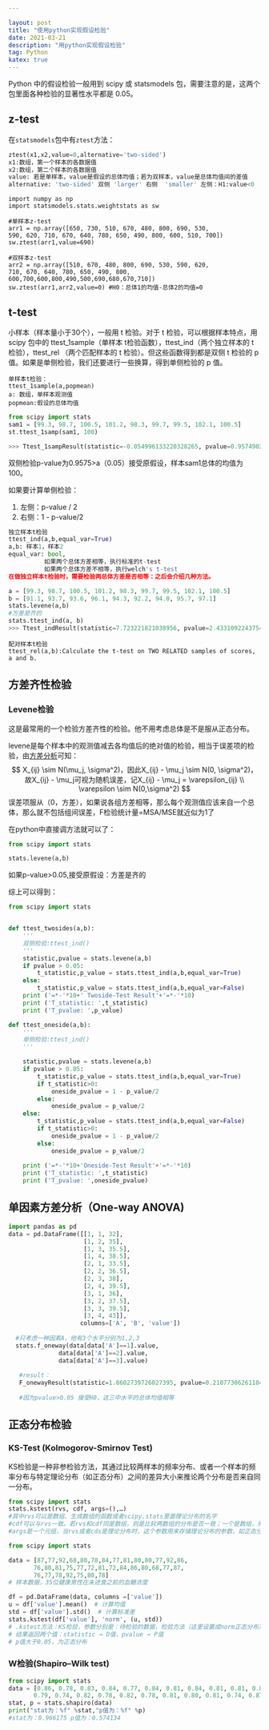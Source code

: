 ```yaml
---

layout: post
title: "使用python实现假设检验"
date: 2021-03-21
description: "用python实现假设检验"
tag: Python
katex: true
---
```


Python 中的假设检验一般用到 scipy 或 statsmodels 包，需要注意的是，这两个包里面各种检验的显著性水平都是 0.05。

## z-test

在`statsmodels`包中有`ztest`方法：

```python
ztest(x1,x2,value=0,alternative='two-sided')
x1:数组，第一个样本的各数据值
x2:数组，第二个样本的各数据值
value: 若是单样本，value是假设的总体均值；若为双样本，value是总体均值间的差值
alternative: 'two-sided' 双侧 'larger' 右侧  'smaller' 左侧：H1:value<0
```

```pyth
import numpy as np
import statsmodels.stats.weightstats as sw

#单样本z-test
arr1 = np.array([650, 730, 510, 670, 480, 800, 690, 530, 
590, 620, 710, 670, 640, 780, 650, 490, 800, 600, 510, 700])
sw.ztest(arr1,value=690)

#双样本z-test
arr2 = np.array([510, 670, 480, 800, 690, 530, 590, 620, 
710, 670, 640, 780, 650, 490, 800, 600,700,600,800,490,500,690,680,670,710])
sw.ztest(arr1,arr2,value=0) #H0：总体1的均值-总体2的均值=0
```

## t-test

小样本（样本量小于30个），一般用 t 检验。对于 t 检验，可以根据样本特点，用 scipy 包中的 ttest_1sample（单样本 t检验函数），ttest_ind（两个独立样本的 t 检验），ttest_rel （两个匹配样本的 t 检验）。但这些函数得到都是双侧 t 检验的 p 值。如果是单侧检验，我们还要进行一些换算，得到单侧检验的 p 值。

```
单样本t检验：
ttest_1sample(a,popmean)
a: 数组，单样本观测值
popmean:假设的总体均值

```
```py
from scipy import stats
sam1 = [99.3, 98.7, 100.5, 101.2, 98.3, 99.7, 99.5, 102.1, 100.5]
st.ttest_1samp(sam1, 100)

>>> Ttest_1sampResult(statistic=-0.054996133220328265, pvalue=0.9574902045208937)

```
双侧检验p-value为0.9575>a（0.05）接受原假设，样本sam1总体的均值为100。

如果要计算单侧检验：

1. 左侧：p-value / 2
2. 右侧：1 - p-value/2

```python
独立样本t检验
ttest_ind(a,b,equal_var=True)
a,b: 样本1，样本2
equal_var: bool,
		  如果两个总体方差相等，执行标准的t-test
		  如果两个总体方差不相等，执行welch's t-test
在做独立样本t检验时，需要检验两总体方差是否相等：之后会介绍几种方法。
```

```python
a = [99.3, 98.7, 100.5, 101.2, 98.3, 99.7, 99.5, 102.1, 100.5]
b = [91.1, 93.7, 93.6, 96.1, 94.3, 92.2, 94.0, 95.7, 97.1]
stats.levene(a,b)
#方差是齐的
stats.ttest_ind(a, b)
>>> Ttest_indResult(statistic=7.723221821038956, pvalue=2.4331092243754622e-06)

```

```
配对样本t检验
ttest_rel(a,b):Calculate the t-test on TWO RELATED samples of scores, a and b.
```

## 方差齐性检验

### Levene检验

这是最常用的一个检验方差齐性的检验。他不用考虑总体是不是服从正态分布。

levene是每个样本中的观测值减去各均值后的绝对值的检验，相当于误差项的检验，由[方差分析](https://pangzhengyang.github.io/2021/08/hypothesis-test/)可知：
$$
X_{ij} \sim N(\mu_j, \sigma^2)，因此X_{ij} - \mu_j \sim N(0, \sigma^2)，故X_{ij} - \mu_j可视为随机误差，记X_{ij} - \mu_j = \varepsilon_{ij} \\
\varepsilon \sim N(0,\sigma^2)
$$
误差项服从（0，方差），如果说各组方差相等，那么每个观测值应该来自一个总体，那么就不包括组间误差，F检验统计量=MSA/MSE就近似为1了

在python中直接调方法就可以了：

```py
from scipy import stats

stats.levene(a,b)
```

如果p-value>0.05,接受原假设：方差是齐的

综上可以得到：

```python
from scipy import stats


def ttest_twosides(a,b):
    '''
    双侧检验:ttest_ind()
    '''
    statistic,pvalue = stats.levene(a,b)
    if pvalue > 0.05:
        t_statistic,p_value = stats.ttest_ind(a,b,equal_var=True)
    else:
        t_statistic,p_value = stats.ttest_ind(a,b,equal_var=False)
    print ('=*-'*10+' Twoside-Test Result'+'=*-'*10)
    print ('T_statistic: ',t_statistic)
    print ('T_pvalue: ',p_value)

def ttest_oneside(a,b):
    '''
    单侧检验:ttest_ind()
    '''

    statistic,pvalue = stats.levene(a,b)
    if pvalue > 0.05:
        t_statistic,p_value = stats.ttest_ind(a,b,equal_var=True)
        if t_statistic>0:
            oneside_pvalue = 1 - p_value/2
        else:
            oneside_pvalue = p_value/2
    else:
        t_statistic,p_value = stats.ttest_ind(a,b,equal_var=False)
        if t_statistic>0:
            oneside_pvalue = 1 - p_value/2             
        else:
            oneside_pvalue = p_value/2
                
    print ('=*-'*10+'Oneside-Test Result'+'=*-'*10)
    print ('T_statistic: ',t_statistic)
    print ('T_pvalue: ',oneside_pvalue)
```

## 单因素方差分析（One-way ANOVA)

```py
import pandas as pd
data = pd.DataFrame([[1, 1, 32],
                     [1, 2, 35],
                     [1, 3, 35.5],
                     [1, 4, 38.5],
                     [2, 1, 33.5],
                     [2, 2, 36.5],
                     [2, 3, 38],
                     [2, 4, 39.5],
                     [3, 1, 36],
                     [3, 2, 37.5],
                     [3, 3, 39.5],
                     [3, 4, 43]], 
                    columns=['A', 'B', 'value'])
                    
  #只考虑一种因素A，他有3个水平分别为1,2,3
  stats.f_oneway(data[data['A']==1].value,
              data[data['A']==2].value,
              data[data['A']==3].value)
              
   #result：
   F_onewayResult(statistic=1.8602739726027395, pvalue=0.21077306261104234)
   
   #因为pvalue>0.05 接受H0，这三中水平的总体均值相等
```

## 正态分布检验

### KS-Test (Kolmogorov-Smirnov Test)

KS检验是一种非参检验方法，其通过比较两样本的频率分布、或者一个样本的频率分布与特定理论分布（如正态分布）之间的差异大小来推论两个分布是否来自同一分布。

```py
from scipy import stats
stats.kstest(rvs, cdf, args=(),…)
#其中rvs可以是数组、生成数组的函数或者scipy.stats里面理论分布的名字
#cdf可以与rvs一致。若rvs和cdf同是数组，则是比较两数组的分布是否一致；一个是数组，另一个是理论分布的名字，则是看样本是否否和理论分布
#args是一个元组，当rvs或者cds是理论分布时，这个参数用来存储理论分布的参数，如正态分布的mean和std。
```

```py
from scipy import stats

data = [87,77,92,68,80,78,84,77,81,80,80,77,92,86,
       76,80,81,75,77,72,81,72,84,86,80,68,77,87,
       76,77,78,92,75,80,78]
# 样本数据，35位健康男性在未进食之前的血糖浓度

df = pd.DataFrame(data, columns =['value'])
u = df['value'].mean()  # 计算均值
std = df['value'].std()  # 计算标准差
stats.kstest(df['value'], 'norm', (u, std))
# .kstest方法：KS检验，参数分别是：待检验的数据，检验方法（这里设置成norm正态分布），均值与标准差
# 结果返回两个值：statistic → D值，pvalue → P值
# p值大于0.05，为正态分布
```

### W检验(Shapiro–Wilk test)

```py
from scipy import stats
data = [0.86, 0.78, 0.83, 0.84, 0.77, 0.84, 0.81, 0.84, 0.81, 0.81, 0.80, 0.81,
       0.79, 0.74, 0.82, 0.78, 0.82, 0.78, 0.81, 0.80, 0.81, 0.74, 0.87, 0.78]
stat, p = stats.shapiro(data)
print("stat为：%f" %stat,"p值为：%f" %p)
#stat为：0.966175 p值为：0.574134
```



